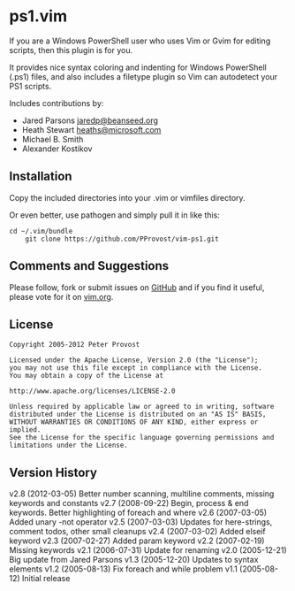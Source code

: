 ps1.vim
=======

If you are a Windows PowerShell user who uses Vim or Gvim for editing scripts, 
then this plugin is for you.

It provides nice syntax coloring and indenting for Windows PowerShell (.ps1)
files, and also includes a filetype plugin so Vim can autodetect your PS1 scripts.

Includes contributions by:
* Jared Parsons <jaredp@beanseed.org>
* Heath Stewart <heaths@microsoft.com>
* Michael B. Smith
* Alexander Kostikov

Installation
------------

Copy the included directories into your .vim or vimfiles directory.

Or even better, use pathogen and simply pull it in like this:

    cd ~/.vim/bundle
		git clone https://github.com/PProvost/vim-ps1.git


Comments and Suggestions
------------------------

Please follow, fork or submit issues on [GitHub](https://github.com/PProvost/vim-ps1) and if you
find it useful, please vote for it on [vim.org](http://www.vim.org/scripts/script.php?script_id=1327).

License
-------

    Copyright 2005-2012 Peter Provost
    
    Licensed under the Apache License, Version 2.0 (the "License");
    you may not use this file except in compliance with the License.
    You may obtain a copy of the License at
    
    http://www.apache.org/licenses/LICENSE-2.0
    
    Unless required by applicable law or agreed to in writing, software
    distributed under the License is distributed on an "AS IS" BASIS,
    WITHOUT WARRANTIES OR CONDITIONS OF ANY KIND, either express or implied.
    See the License for the specific language governing permissions and
    limitations under the License.

Version History
---------------

v2.8 (2012-03-05) Better number scanning, multiline comments, missing keywords and constants
v2.7 (2008-09-22) Begin, process & end keywords. Better highlighting of foreach and where
v2.6 (2007-03-05) Added unary -not operator
v2.5 (2007-03-03) Updates for here-strings, comment todos, other small cleanups
v2.4 (2007-03-02) Added elseif keyword
v2.3 (2007-02-27) Added param keyword
v2.2 (2007-02-19) Missing keywords
v2.1 (2006-07-31) Update for renaming
v2.0 (2005-12-21) Big update from Jared Parsons
v1.3 (2005-12-20) Updates to syntax elements
v1.2 (2005-08-13) Fix foreach and while problem
v1.1 (2005-08-12) Initial release

